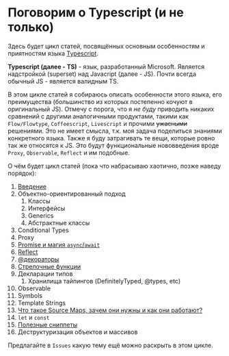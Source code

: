 # Поговорим о Typescript (и не только)

Здесь будет цикл статей, посвящённых основным особенностям и приятностям языка [Typescript](http://www.typescriptlang.org/).

**Typescript (далее - TS)** - язык, разработанный Microsoft. Является надстройкой (superset) над Javacript (далее - JS). Почти всегда обычный JS - является валидным TS.

В этом цикле статей я собираюсь описать особенности этого языка, его преимущества (большинство из которых постепенно кочуют в оригинальный JS).
Отмечу с порога, что я *не буду* приводить никаких сравнений с другими аналогичными продуктами, такими как `Flow/Flowtype`,
`Coffeescript`, `Livescript` и прочими ~~ужасными~~ решениями. Это не имеет смысла, т.к. моя задача поделиться знаниями конкретного языка.
Также я буду затрагивать те вещи, которые ровно так же относятся к JS. Это будут функциональные нововведения вроде
`Proxy`, `Observable`, `Reflect` и им подобные.

О чём будет цикл статей (пока что набрасываю хаотично, позже наведу порядок):
1. [Введение](./1.%20Intro)
2. Объектно-ориентированный подход
    1. Классы
    2. Интерфейсы
    3. Generics
    4. Абстрактные классы
3. Conditional Types
4. Proxy
5. [Promise и магия `async`/`await`](./5.%20Promise)
6. [Reflect](./6.%20Reflect)
7. [@декораторы](./7.%20Decorators)
8. [Стрелочные функции](/8.%20Arrow%20functions/)
9. Декларации типов
    1. Хранилища тайпингов (DefinitelyTyped, @types, etc)
10. Observable
11. Symbols
12. Template Strings
13. [Что такое Source Maps, зачем они нужны и как они работают?](./13.%20Source%20Maps)
14. `let` и `const`
15. [Полезные сниппеты](./15.%20Useful%20snippets)
16. Деструктуризация объектов и массивов


Предлагайте в `Issues` какую тему ещё можно раскрыть в этом цикле.
